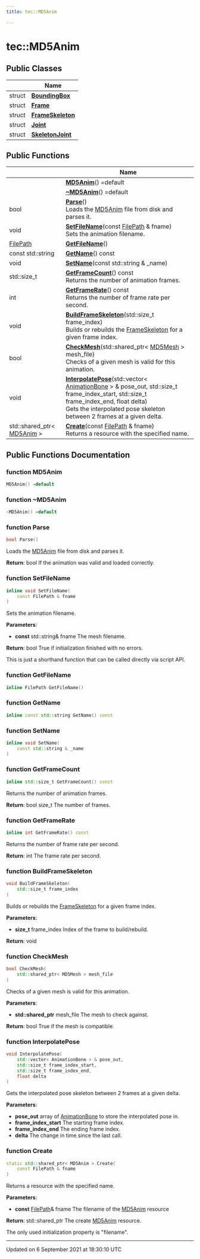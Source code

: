 ```yaml
---
title: tec::MD5Anim

---
```


# tec::MD5Anim





## Public Classes

|                | Name           |
| -------------- | -------------- |
| struct | **[BoundingBox](/engine/Classes/structtec_1_1_m_d5_anim_1_1_bounding_box/)**  |
| struct | **[Frame](/engine/Classes/structtec_1_1_m_d5_anim_1_1_frame/)**  |
| struct | **[FrameSkeleton](/engine/Classes/structtec_1_1_m_d5_anim_1_1_frame_skeleton/)**  |
| struct | **[Joint](/engine/Classes/structtec_1_1_m_d5_anim_1_1_joint/)**  |
| struct | **[SkeletonJoint](/engine/Classes/structtec_1_1_m_d5_anim_1_1_skeleton_joint/)**  |

## Public Functions

|                | Name           |
| -------------- | -------------- |
| | **[MD5Anim](/engine/Classes/classtec_1_1_m_d5_anim/#function-md5anim)**() =default |
| | **[~MD5Anim](/engine/Classes/classtec_1_1_m_d5_anim/#function-~md5anim)**() =default |
| bool | **[Parse](/engine/Classes/classtec_1_1_m_d5_anim/#function-parse)**()<br>Loads the [MD5Anim](/engine/Classes/classtec_1_1_m_d5_anim/) file from disk and parses it.  |
| void | **[SetFileName](/engine/Classes/classtec_1_1_m_d5_anim/#function-setfilename)**(const [FilePath](/engine/Classes/classtec_1_1_file_path/) & fname)<br>Sets the animation filename.  |
| [FilePath](/engine/Classes/classtec_1_1_file_path/) | **[GetFileName](/engine/Classes/classtec_1_1_m_d5_anim/#function-getfilename)**() |
| const std::string | **[GetName](/engine/Classes/classtec_1_1_m_d5_anim/#function-getname)**() const |
| void | **[SetName](/engine/Classes/classtec_1_1_m_d5_anim/#function-setname)**(const std::string & _name) |
| std::size_t | **[GetFrameCount](/engine/Classes/classtec_1_1_m_d5_anim/#function-getframecount)**() const<br>Returns the number of animation frames.  |
| int | **[GetFrameRate](/engine/Classes/classtec_1_1_m_d5_anim/#function-getframerate)**() const<br>Returns the number of frame rate per second.  |
| void | **[BuildFrameSkeleton](/engine/Classes/classtec_1_1_m_d5_anim/#function-buildframeskeleton)**(std::size_t frame_index)<br>Builds or rebuilds the [FrameSkeleton]() for a given frame index.  |
| bool | **[CheckMesh](/engine/Classes/classtec_1_1_m_d5_anim/#function-checkmesh)**(std::shared_ptr< [MD5Mesh](/engine/Classes/classtec_1_1_m_d5_mesh/) > mesh_file)<br>Checks of a given mesh is valid for this animation.  |
| void | **[InterpolatePose](/engine/Classes/classtec_1_1_m_d5_anim/#function-interpolatepose)**(std::vector< [AnimationBone](/engine/Classes/structtec_1_1_animation_bone/) > & pose_out, std::size_t frame_index_start, std::size_t frame_index_end, float delta)<br>Gets the interpolated pose skeleton between 2 frames at a given delta.  |
| std::shared_ptr< [MD5Anim](/engine/Classes/classtec_1_1_m_d5_anim/) > | **[Create](/engine/Classes/classtec_1_1_m_d5_anim/#function-create)**(const [FilePath](/engine/Classes/classtec_1_1_file_path/) & fname)<br>Returns a resource with the specified name.  |

## Public Functions Documentation

### function MD5Anim

```cpp
MD5Anim() =default
```


### function ~MD5Anim

```cpp
~MD5Anim() =default
```


### function Parse

```cpp
bool Parse()
```

Loads the [MD5Anim](/engine/Classes/classtec_1_1_m_d5_anim/) file from disk and parses it. 

**Return**: bool If the animation was valid and loaded correctly. 

### function SetFileName

```cpp
inline void SetFileName(
    const FilePath & fname
)
```

Sets the animation filename. 

**Parameters**: 

  * **const** std::string& fname The mesh filename. 


**Return**: bool True if initialization finished with no errors. 

This is just a shorthand function that can be called directly via script API. 


### function GetFileName

```cpp
inline FilePath GetFileName()
```


### function GetName

```cpp
inline const std::string GetName() const
```


### function SetName

```cpp
inline void SetName(
    const std::string & _name
)
```


### function GetFrameCount

```cpp
inline std::size_t GetFrameCount() const
```

Returns the number of animation frames. 

**Return**: bool size_t The number of frames. 

### function GetFrameRate

```cpp
inline int GetFrameRate() const
```

Returns the number of frame rate per second. 

**Return**: int The frame rate per second. 

### function BuildFrameSkeleton

```cpp
void BuildFrameSkeleton(
    std::size_t frame_index
)
```

Builds or rebuilds the [FrameSkeleton]() for a given frame index. 

**Parameters**: 

  * **size_t** frame_index Index of the frame to build/rebuild. 


**Return**: void 

### function CheckMesh

```cpp
bool CheckMesh(
    std::shared_ptr< MD5Mesh > mesh_file
)
```

Checks of a given mesh is valid for this animation. 

**Parameters**: 

  * **std::shared_ptr<Mesh>** mesh_file The mesh to check against. 


**Return**: bool True if the mesh is compatible. 

### function InterpolatePose

```cpp
void InterpolatePose(
    std::vector< AnimationBone > & pose_out,
    std::size_t frame_index_start,
    std::size_t frame_index_end,
    float delta
)
```

Gets the interpolated pose skeleton between 2 frames at a given delta. 

**Parameters**: 

  * **pose_out** array of [AnimationBone](/engine/Classes/structtec_1_1_animation_bone/) to store the interpolated pose in. 
  * **frame_index_start** The starting frame index. 
  * **frame_index_end** The ending frame index. 
  * **delta** The change in time since the last call. 


### function Create

```cpp
static std::shared_ptr< MD5Anim > Create(
    const FilePath & fname
)
```

Returns a resource with the specified name. 

**Parameters**: 

  * **const** [FilePath](/engine/Classes/classtec_1_1_file_path/)& fname The filename of the [MD5Anim](/engine/Classes/classtec_1_1_m_d5_anim/) resource 


**Return**: std::shared_ptr<MD5Anim> The create [MD5Anim](/engine/Classes/classtec_1_1_m_d5_anim/) resource. 

The only used initialization property is "filename". 


-------------------------------

Updated on  6 September 2021 at 18:30:10 UTC